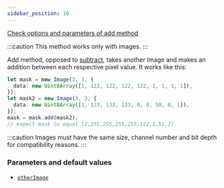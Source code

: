 ```yaml
---
sidebar_position: 10
---
```


[Check options and parameters of add method](https://image-js.github.io/image-js-typescript/classes/Image.html#add 'github.io link')

:::caution
This method works only with images.
:::

Add method, opposed to [subtract](./subtract.md 'internal link on subtract'), takes another Image and makes an addition between each respective pixel value.
It works like this:

```ts
let mask = new Image(3, 3, {
  data: new Uint8Array([1, 122, 122, 122, 122, 1, 1, 1, 1]),
});
let mask2 = new Image(3, 3, {
  data: new Uint8Array([1, 133, 133, 133, 0, 0, 50, 0, 1]),
});
mask = mask.add(mask2);
// expect mask to equal [2,255,255,255,255,122,1,51,2]
```

:::caution
Images must have the same size, channel number and bit depth for compatibility reasons.
:::

### Parameters and default values

- [`otherImage`](https://image-js.github.io/image-js-typescript/classes/Mask.html#subtract 'github.io link')
